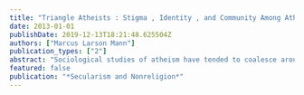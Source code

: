 ```yaml
---
title: "Triangle Atheists : Stigma , Identity , and Community Among Atheists in North Carolina ' s Triangle Region by by"
date: 2013-01-01
publishDate: 2019-12-13T18:21:48.625504Z
authors: ["Marcus Larson Mann"]
publication_types: ["2"]
abstract: "Sociological studies of atheism have tended to coalesce around three primary themes: stigma, identity, and community. To date, however, no studies have taken a reflexive approach to these themes or applied them in the field to test their analytical utility as well as their relations in contemporary atheist experi- ence. This study employs a mixed-methods approach that includes in-depth interviews (n = 19), partici- pant observation, and one survey administered to two atheist groups, one local (n = 151) and one national (n = 456). Ethnographic findings confirm the central role of stigma, identity, and community in atheist experience and emphasize their nestedness in one another. Survey results find that atheist affiliates in both national and local groups rate political activism as more important than social reasons in motivating them to affiliate, while local affiliates rated social reasons significantly higher than national affiliates rated social reasons. Suggestions for future research include consideration of these themes' connectedness in subsequent analyses and further inquiry into the functional divergences between local and national athe- ist organizations."
featured: false
publication: "*Secularism and Nonreligion*"
---
```


